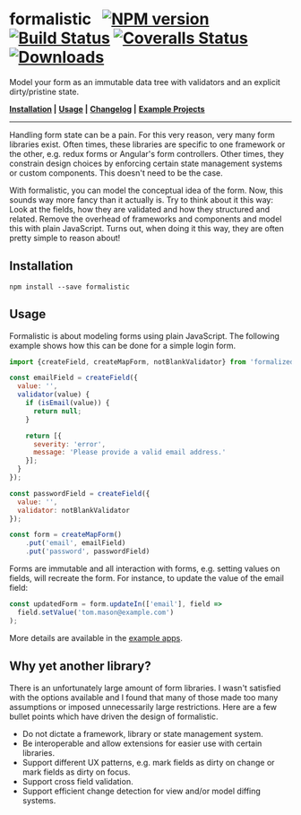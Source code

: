 # formalistic &nbsp; [![NPM version][npm-image]][npm-url] [![Build Status][travis-image]][travis-url] [![Coveralls Status][coveralls-image]][coveralls-url] [![Downloads][downloads-image]][npm-url]

Model your form as an immutable data tree with validators and an explicit dirty/pristine state.

**[Installation](#installation) |**
**[Usage](#usage) |**
**[Changelog](CHANGELOG.md) |**
**[Example Projects](example)**

---

Handling form state can be a pain. For this very reason, very many form libraries exist. Often times, these libraries are specific to one framework or the other, e.g. redux forms or Angular's form controllers. Other times, they constrain design choices by enforcing certain state management systems or custom components. This doesn't need to be the case.

With formalistic, you can model the conceptual idea of the form. Now, this sounds way more fancy than it actually is. Try to think about it this way: Look at the fields, how they are validated and how they structured and related. Remove the overhead of frameworks and components and model this with plain JavaScript. Turns out, when doing it this way, they are often pretty simple to reason about!

## Installation

```
npm install --save formalistic
```

## Usage
Formalistic is about modeling forms using plain JavaScript. The following example shows how this can be done for a simple login form.

```javascript
import {createField, createMapForm, notBlankValidator} from 'formalized';

const emailField = createField({
  value: '',
  validator(value) {
    if (isEmail(value)) {
      return null;
    }

    return [{
      severity: 'error',
      message: 'Please provide a valid email address.'
    }];
  }
});

const passwordField = createField({
  value: '',
  validator: notBlankValidator
});

const form = createMapForm()
    .put('email', emailField)
    .put('password', passwordField)
```

Forms are immutable and all interaction with forms, e.g. setting values on fields, will recreate the form. For instance, to update the value of the email field:

```javascript
const updatedForm = form.updateIn(['email'], field =>
  field.setValue('tom.mason@example.com')
);
```

More details are available in the [example apps](example).

## Why yet another library?
There is an unfortunately large amount of form libraries. I wasn't satisfied with the options available and I found that many of those made too many assumptions or imposed unnecessarily large restrictions. Here are a few bullet points which have driven the design of formalistic.

 - Do not dictate a framework, library or state management system.
 - Be interoperable and allow extensions for easier use with certain libraries.
 - Support different UX patterns, e.g. mark fields as dirty on change or mark fields as dirty on focus.
 - Support cross field validation.
 - Support efficient change detection for view and/or model diffing systems.

[npm-url]: https://npmjs.org/package/formalistic
[npm-image]: http://img.shields.io/npm/v/formalistic.svg

[downloads-image]: http://img.shields.io/npm/dm/formalistic.svg

[travis-url]: https://travis-ci.org/bripkens/formalistic
[travis-image]: http://img.shields.io/travis/bripkens/formalistic.svg

[coveralls-url]: https://coveralls.io/r/bripkens/formalistic
[coveralls-image]: http://img.shields.io/coveralls/bripkens/formalistic/master.svg
